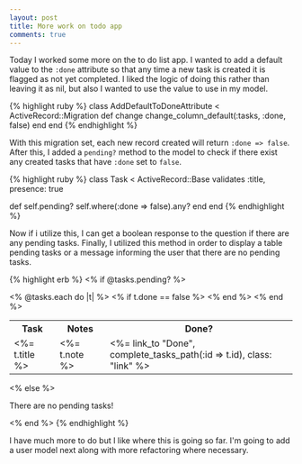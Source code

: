```yaml
---
layout: post
title: More work on todo app
comments: true
---
```


Today I worked some more on the to do list app.  I wanted to add a default value to the `:done` attribute so that any time a new task is created it is flagged as not yet completed.  I liked the logic of doing this rather than leaving it as nil, but also I wanted to use the value to use in my model.

{% highlight ruby %}
class AddDefaultToDoneAttribute < ActiveRecord::Migration
  def change
    change_column_default(:tasks, :done, false)
  end
end
{% endhighlight %}

With this migration set, each new record created will return `:done => false`.  After this, I added a `pending?` method to the model to check if there exist any created tasks that have `:done` set to `false`.

{% highlight ruby %}
class Task < ActiveRecord::Base
  validates :title, presence: true

  def self.pending?
    self.where(:done => false).any?
  end
end
{% endhighlight %}

Now if i utilize this, I can get a boolean response to the question if there are any pending tasks.  Finally, I utilized this method in order to display a table pending tasks or a message informing the user that there are no pending tasks.

{% highlight erb %}
<% if @tasks.pending? %>
  <table>
    <tr>
      <th>Task</th>
      <th>Notes</th>
      <th class = "donebtn" >Done?</th>
    </tr>
    <% @tasks.each do |t| %>
        <% if t.done == false %>
            <tr>
              <td class = "tasknote"><%= t.title %></td>
              <td class = "tasknote"><%= t.note %></td>
              <td class = "donebtn">
                <%= link_to "Done", complete_tasks_path(:id => t.id), class: "link" %>
              </td>
            </tr>
        <% end %>
    <% end %>
  </table>
<% else %>
  <p> There are no pending tasks! </p>
<% end %>
{% endhighlight %}

I have much more to do but I like where this is going so far.  I'm going to add a user model next along with more refactoring where necessary.
